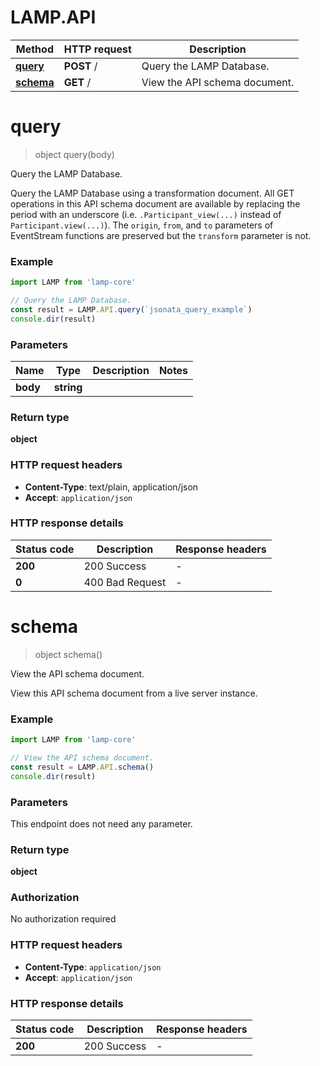 # LAMP.API

Method | HTTP request | Description
------------- | ------------- | -------------
[**query**](APIApi.md#query) | **POST** / | Query the LAMP Database.
[**schema**](APIApi.md#schema) | **GET** / | View the API schema document.


# **query**
> object query(body)

Query the LAMP Database.

Query the LAMP Database using a transformation document. All GET operations in this API schema document are available by replacing the period with an underscore (i.e. `.Participant_view(...)` instead of `Participant.view(...)`). The `origin`, `from`, and `to` parameters of EventStream functions are preserved but the `transform` parameter is not.

### Example
```javascript
import LAMP from 'lamp-core'

// Query the LAMP Database.
const result = LAMP.API.query(`jsonata_query_example`)
console.dir(result)
```

### Parameters

Name | Type | Description  | Notes
------------- | ------------- | ------------- | -------------
 **body** | **string**|  | 

### Return type

**object**

### HTTP request headers

 - **Content-Type**: text/plain, application/json
 - **Accept**: `application/json`

### HTTP response details
| Status code | Description | Response headers |
|-------------|-------------|------------------|
| **200** | 200 Success |  -  |
| **0** | 400 Bad Request |  -  |

# **schema**
> object schema()

View the API schema document.

View this API schema document from a live server instance.

### Example
```javascript
import LAMP from 'lamp-core'

// View the API schema document.
const result = LAMP.API.schema()
console.dir(result)
```

### Parameters
This endpoint does not need any parameter.

### Return type

**object**

### Authorization

No authorization required

### HTTP request headers

 - **Content-Type**: `application/json`
 - **Accept**: `application/json`

### HTTP response details
| Status code | Description | Response headers |
|-------------|-------------|------------------|
| **200** | 200 Success |  -  |


